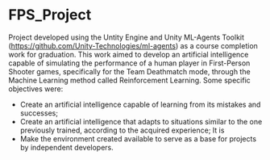 # FPS_Project

Project developed using the Untity Engine and Unity ML-Agents Toolkit (https://github.com/Unity-Technologies/ml-agents) as a course completion work for graduation. This work aimed to develop an artificial intelligence capable of simulating the performance of a human player in First-Person Shooter games, specifically for the Team Deathmatch mode, through the Machine Learning method called Reinforcement Learning. Some specific objectives were:
  * Create an artificial intelligence capable of learning from its mistakes and successes;
  * Create an artificial intelligence that adapts to situations similar to the one previously trained, according to the acquired experience; It is
  * Make the environment created available to serve as a base for projects by independent developers.
